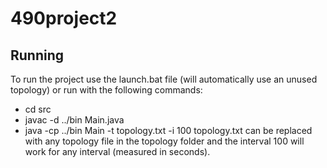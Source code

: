 # 490project2

## Running
To run the project use the launch.bat file (will automatically use an unused topology) or run with the following commands:
- cd src
- javac -d ../bin Main.java
- java -cp ../bin Main -t topology.txt -i 100
topology.txt can be replaced with any topology file in the topology folder and the interval 100 will work for any interval (measured in seconds).